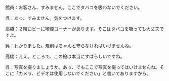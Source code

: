 ﻿館員：お客さん、すみません。ここでタバコを吸わないでください。

呉：あっ、すみません。気をつけます。

高橋：２階ロビーに喫煙コーナーがあります。そこはタバコを吸っても大丈夫ですよ。

呉：わかりました。規則はちゃんと守らなければいけませんね。

高橋：ええ。ところで、この絵は本当にすばらしいですね。

呉：写真を撮りましょうか。あっ、でもここで写真を撮ってはいけませんね。そこに「カメラ、ビデオは使用しないでください」と書いてありますから。

